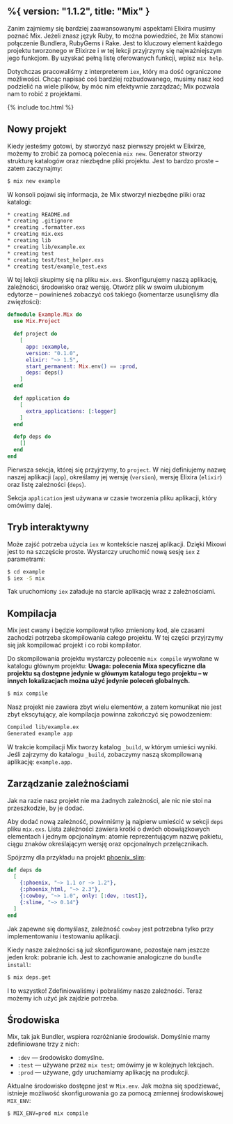 %{
  version: "1.1.2",
  title: "Mix"
}
---

Zanim zajmiemy się bardziej zaawansowanymi aspektami Elixira musimy poznać Mix.
Jeżeli znasz język Ruby, to można powiedzieć, że Mix stanowi połączenie Bundlera, RubyGems i Rake.
Jest to kluczowy element każdego projektu tworzonego w Elixirze i w tej lekcji przyjrzymy się najważniejszym jego funkcjom.
By uzyskać pełną listę oferowanych funkcji, wpisz `mix help`.

Dotychczas pracowaliśmy z interpreterem `iex`, który ma dość ograniczone możliwości.
Chcąc napisać coś bardziej rozbudowanego, musimy nasz kod podzielić na wiele plików, by móc nim efektywnie zarządzać; Mix pozwala nam to robić z projektami.

{% include toc.html %}

## Nowy projekt

Kiedy jesteśmy gotowi, by stworzyć nasz pierwszy projekt w Elixirze, możemy to zrobić za pomocą polecenia `mix new`.
Generator stworzy strukturę katalogów oraz niezbędne pliki projektu.
Jest to bardzo proste – zatem zaczynajmy:

```bash
$ mix new example
```

W konsoli pojawi się informacja, że Mix stworzył niezbędne pliki oraz katalogi:

```bash
* creating README.md
* creating .gitignore
* creating .formatter.exs
* creating mix.exs
* creating lib
* creating lib/example.ex
* creating test
* creating test/test_helper.exs
* creating test/example_test.exs
```

W tej lekcji skupimy się na pliku `mix.exs`.
Skonfigurujemy naszą aplikację, zależności, środowisko oraz wersję.
Otwórz plik w swoim ulubionym edytorze – powinieneś zobaczyć coś takiego (komentarze usunęliśmy dla zwięzłości):

```elixir
defmodule Example.Mix do
  use Mix.Project

  def project do
    [
      app: :example,
      version: "0.1.0",
      elixir: "~> 1.5",
      start_permanent: Mix.env() == :prod,
      deps: deps()
    ]
  end

  def application do
    [
      extra_applications: [:logger]
    ]
  end

  defp deps do
    []
  end
end
```

Pierwsza sekcja, której się przyjrzymy, to `project`.
W niej definiujemy nazwę naszej aplikacji (`app`), określamy jej wersję (`version`), wersję Elixira (`elixir`) oraz listę zależności (`deps`).

Sekcja `application` jest używana w czasie tworzenia pliku aplikacji, który omówimy dalej.

## Tryb interaktywny

Może zajść potrzeba użycia `iex` w kontekście naszej aplikacji.
Dzięki Mixowi jest to na szczęście proste.
Wystarczy uruchomić nową sesję `iex` z parametrami:

```bash
$ cd example
$ iex -S mix
```

Tak uruchomiony `iex` załaduje na starcie aplikację wraz z zależnościami.

## Kompilacja

Mix jest cwany i będzie kompilował tylko zmieniony kod, ale czasami zachodzi potrzeba skompilowania całego projektu.
W tej części przyjrzymy się jak kompilować projekt i co robi kompilator.

Do skompilowania projektu wystarczy polecenie `mix compile` wywołane w katalogu głównym projektu:
**Uwaga: polecenia Mixa specyficzne dla projektu są dostępne jedynie w głównym katalogu tego projektu – w innych lokalizacjach można użyć jedynie poleceń globalnych.**

```bash
$ mix compile
```

Nasz projekt nie zawiera zbyt wielu elementów, a zatem komunikat nie jest zbyt ekscytujący, ale kompilacja powinna zakończyć się powodzeniem:

```bash
Compiled lib/example.ex
Generated example app
```

W trakcie kompilacji Mix tworzy katalog `_build`, w którym umieści wyniki.
Jeśli zajrzymy do katalogu `_build`, zobaczymy naszą skompilowaną aplikację: `example.app`.

## Zarządzanie zależnościami

Jak na razie nasz projekt nie ma żadnych zależności, ale nic nie stoi na przeszkodzie, by je dodać.

Aby dodać nową zależność, powinniśmy ją najpierw umieścić w sekcji `deps` pliku `mix.exs`.
Lista zależności zawiera krotki o dwóch obowiązkowych elementach i jednym opcjonalnym: atomie reprezentującym nazwę pakietu, ciągu znaków określającym wersję oraz opcjonalnych przełącznikach.

Spójrzmy dla przykładu na projekt [phoenix_slim](https://github.com/doomspork/phoenix_slim):

```elixir
def deps do
  [
    {:phoenix, "~> 1.1 or ~> 1.2"},
    {:phoenix_html, "~> 2.3"},
    {:cowboy, "~> 1.0", only: [:dev, :test]},
    {:slime, "~> 0.14"}
  ]
end
```

Jak zapewne się domyślasz, zależność `cowboy` jest potrzebna tylko przy implementowaniu i testowaniu aplikacji.

Kiedy nasze zależności są już skonfigurowane, pozostaje nam jeszcze jeden krok: pobranie ich.
Jest to zachowanie analogiczne do `bundle install`:

```bash
$ mix deps.get
```

I to wszystko! Zdefiniowaliśmy i pobraliśmy nasze zależności.
Teraz możemy ich użyć jak zajdzie potrzeba.

## Środowiska

Mix, tak jak Bundler, wspiera rozróżnianie środowisk.
Domyślnie mamy zdefiniowane trzy z nich:

+ `:dev` — środowisko domyślne.
+ `:test` — używane przez `mix test`; omówimy je w kolejnych lekcjach.
+ `:prod` — używane, gdy uruchamiamy aplikację na produkcji.

Aktualne środowisko dostępne jest w `Mix.env`.
Jak można się spodziewać, istnieje możliwość skonfigurowania go za pomocą zmiennej środowiskowej `MIX_ENV`:

```bash
$ MIX_ENV=prod mix compile
```
